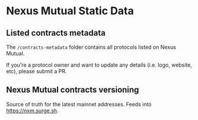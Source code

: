 # Nexus Mutual Static Data

## Listed contracts metadata
The `/contracts-metadata` folder contains all protocols listed on Nexus Mutual.

If you're a protocol owner and want to update any details (i.e. logo, website, etc), please submit a PR.

## Nexus Mutual contracts versioning
Source of truth for the latest mainnet addresses. Feeds into https://nxm.surge.sh.
